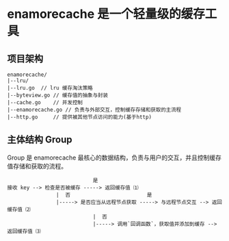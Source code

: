 # enamorecache 是一个轻量级的缓存工具

## 项目架构
```
enamorecache/
|--lru/
|--lru.go  // lru 缓存淘汰策略
|--byteview.go // 缓存值的抽象与封装
|--cache.go    // 并发控制
|--enamorecache.go // 负责与外部交互，控制缓存存储和获取的主流程
|--http.go     // 提供被其他节点访问的能力(基于http)
```

## 主体结构 Group
Group 是 enamorecache 最核心的数据结构，负责与用户的交互，并且控制缓存值存储和获取的流程。
```
                            是
接收 key --> 检查是否被缓存 -----> 返回缓存值 ⑴
                |  否                         是
                |-----> 是否应当从远程节点获取 -----> 与远程节点交互 --> 返回缓存值 ⑵
                            |  否
                            |-----> 调用`回调函数`，获取值并添加到缓存 --> 返回缓存值 ⑶
```